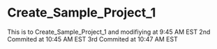 # Create_Sample_Project_1
This is to Create_Sample_Project_1 and modifiying at 9:45 AM EST
2nd Commited at 10:45 AM EST
3rd Commited at 10:47 AM EST
